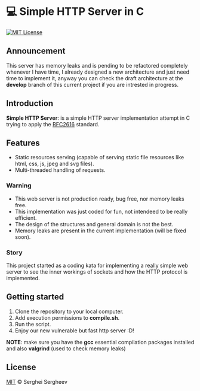 # :computer: Simple HTTP Server in C

[![MIT License](https://img.shields.io/badge/license-MIT-brightgreen.svg)](https://github.com/sergheevdev/http-server-in-c/blob/main/LICENSE)

## Announcement

This server has memory leaks and is pending to be refactored completely whenever I have time, I already designed a new architecture and just need time to implement it, anyway you can check the draft architecture at the **develop** branch of this current project if you are intrested in progress.

## Introduction

**Simple HTTP Server**: is a simple HTTP server implementation attempt in C trying to apply the [RFC2616](https://tools.ietf.org/html/rfc2616) standard.

## Features
- Static resources serving (capable of serving static file resources like html, css, js, jpeg and svg files).
- Multi-threaded handling of requests.

### Warning
- This web server is not production ready, bug free, nor memory leaks free.
- This implementation was just coded for fun, not intendeed to be really efficient.
- The design of the structures and general domain is not the best.
- Memory leaks are present in the current implementation (will be fixed soon).

### Story

This project started as a coding kata for implementing a really simple web server to see
the inner workings of sockets and how the HTTP protocol is implemented.

## Getting started

1. Clone the repository to your local computer.
2. Add execution permissions to **compile.sh**.
3. Run the script.
4. Enjoy our new vulnerable but fast http server :D!

**NOTE**: make sure you have the **gcc** essential compilation packages installed and also **valgrind** (used to check memory leaks)

## License

[MIT](LICENSE) &copy; Serghei Sergheev
